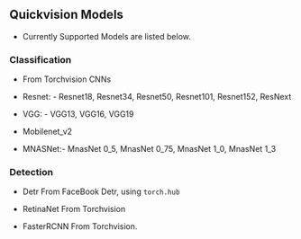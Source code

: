 ## Quickvision Models

- Currently Supported Models are listed below.

### Classification
- From Torchvision CNNs

- Resnet: - Resnet18, Resnet34, Resnet50, Resnet101, Resnet152, ResNext
- VGG: - VGG13, VGG16, VGG19
- Mobilenet_v2
- MNASNet:- MnasNet 0_5, MnasNet 0_75, MnasNet 1_0, MnasNet 1_3

### Detection

- Detr From FaceBook Detr, using `torch.hub`

- RetinaNet From Torchvision

- FasterRCNN From Torchvision.
